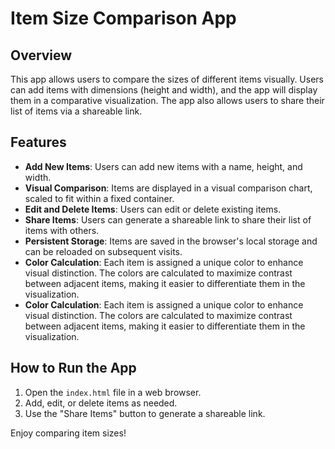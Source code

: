 # Item Size Comparison App

## Overview

This app allows users to compare the sizes of different items visually. Users can add items with dimensions (height and width), and the app will display them in a comparative visualization. The app also allows users to share their list of items via a shareable link.

## Features

- **Add New Items**: Users can add new items with a name, height, and width.
- **Visual Comparison**: Items are displayed in a visual comparison chart, scaled to fit within a fixed container.
- **Edit and Delete Items**: Users can edit or delete existing items.
- **Share Items**: Users can generate a shareable link to share their list of items with others.
- **Persistent Storage**: Items are saved in the browser's local storage and can be reloaded on subsequent visits.
- **Color Calculation**: Each item is assigned a unique color to enhance visual distinction. The colors are calculated to maximize contrast between adjacent items, making it easier to differentiate them in the visualization.
- **Color Calculation**: Each item is assigned a unique color to enhance visual distinction. The colors are calculated to maximize contrast between adjacent items, making it easier to differentiate them in the visualization.

## How to Run the App

1. Open the `index.html` file in a web browser.
2. Add, edit, or delete items as needed.
3. Use the "Share Items" button to generate a shareable link.

Enjoy comparing item sizes!
